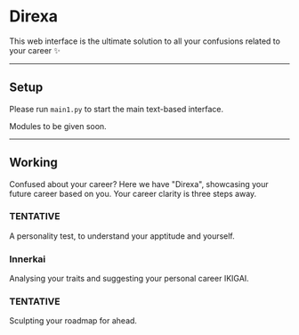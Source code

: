 # Direxa

This web interface is the ultimate solution to all your confusions related to your career ✨

---

## Setup
Please run `main1.py` to start the main text-based interface.

Modules to be given soon.

---


## Working
 Confused about your career? Here we have "Direxa", showcasing your future career based on you. Your career clarity is three steps away.

### TENTATIVE
A personality test, to understand your apptitude and yourself. 

### Innerkai 
Analysing your traits and suggesting your personal career IKIGAI.

### TENTATIVE
Sculpting your roadmap for ahead. 
